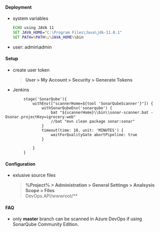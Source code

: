 #### Deployment
 * system variables
   ```bat
   ECHO using JAVA 11
   SET JAVA_HOME="C:\Program Files\Java\jdk-11.0.1"
   SET PATH=%PATH%;%JAVA_HOME%\bin
 * user: admin\admin
 
 #### Setup
   * create user token
      > **User > My Account > Security > Generate Tokens**
   
   * Jenkins
```Jenkins
        stage('SonarQube'){
            withEnv(["scannerHome=${tool 'SonarQubeScanner'}"]) {
                withSonarQubeEnv('sonarqube') {
                    bat "${scannerHome}\\bin\\sonar-scanner.bat -Dsonar.projectKey=igrocery-web"
                    //bat "mvn clean package sonar:sonar"
                }
                timeout(time: 10, unit: 'MINUTES') {
                    waitForQualityGate abortPipeline: true
                }
                
            }
        }
````
 #### Configuration
   * exlusive source files
      > **%Project% > Administration > General Settings > Analsysis Scope > Files** <br>
      > DevOps.API/wwwroot/**

#### FAQ
   * only **master** branch can be scanned in Azure DevOps if using SonarQube Community Edition.
